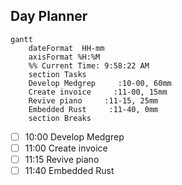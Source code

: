 ## Day Planner
```mermaid
gantt
    dateFormat  HH-mm
    axisFormat %H:%M
    %% Current Time: 9:58:22 AM
    section Tasks
    Develop Medgrep     :10-00, 60mm
    Create invoice     :11-00, 15mm
    Revive piano     :11-15, 25mm
    Embedded Rust     :11-40, 0mm
    section Breaks

```

- [ ] 10:00 Develop Medgrep
- [ ] 11:00 Create invoice
- [ ] 11:15 Revive piano
- [ ] 11:40 Embedded Rust